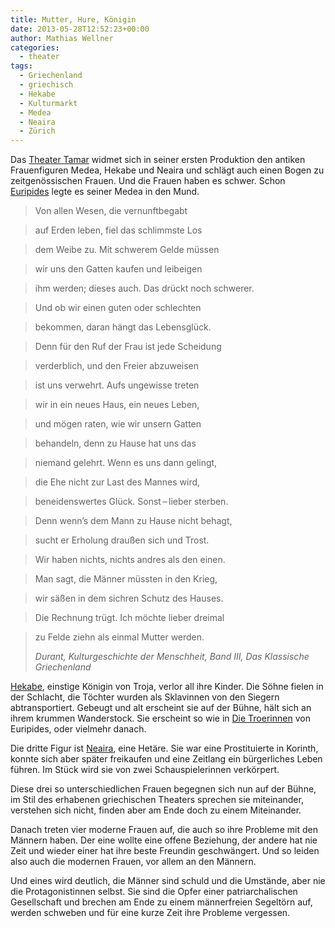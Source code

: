 ```yaml
---
title: Mutter, Hure, Königin
date: 2013-05-28T12:52:23+00:00
author: Mathias Wellner
categories:
  - theater
tags:
  - Griechenland
  - griechisch
  - Hekabe
  - Kulturmarkt
  - Medea
  - Neaira
  - Zürich
---
```

Das [Theater Tamar](http://www.theatertamar.ch/) widmet sich in seiner ersten Produktion den antiken Frauenfiguren Medea, Hekabe und Neaira und schlägt auch einen Bogen zu zeitgenössischen Frauen. Und die Frauen haben es schwer. Schon [Euripides](http://de.wikipedia.org/wiki/Euripides) legte es seiner Medea in den Mund.

> Von allen Wesen, die vernunftbegabt
  
> auf Erden leben, fiel das schlimmste Los
  
> dem Weibe zu. Mit schwerem Gelde müssen
  
> wir uns den Gatten kaufen und leibeigen
  
> ihm werden; dieses auch. Das drückt noch schwerer.
  
> Und ob wir einen guten oder schlechten
  
> bekommen, daran hängt das Lebensglück.
  
> Denn für den Ruf der Frau ist jede Scheidung
  
> verderblich, und den Freier abzuweisen
  
> ist uns verwehrt. Aufs ungewisse treten
  
> wir in ein neues Haus, ein neues Leben,
  
> und mögen raten, wie wir unsern Gatten
  
> behandeln, denn zu Hause hat uns das
  
> niemand gelehrt. Wenn es uns dann gelingt,
  
> die Ehe nicht zur Last des Mannes wird,
  
> beneidenswertes Glück. Sonst&thinsp;&ndash;&thinsp;lieber sterben.
  
> Denn wenn&#8217;s dem Mann zu Hause nicht behagt,
  
> sucht er Erholung draußen sich und Trost.
  
> Wir haben nichts, nichts andres als den einen.
  
> Man sagt, die Männer müssten in den Krieg,
  
> wir säßen in dem sichren Schutz des Hauses.
  
> Die Rechnung trügt. Ich möchte lieber dreimal
  
> zu Felde ziehn als einmal Mutter werden.
> 
> _Durant, Kulturgeschichte der Menschheit, Band III, Das Klassische Griechenland_ 

[Hekabe](http://de.wikipedia.org/wiki/Hekabe), einstige Königin von Troja, verlor all ihre Kinder. Die Söhne fielen in der Schlacht, die Töchter wurden als Sklavinnen von den Siegern abtransportiert. Gebeugt und alt erscheint sie auf der Bühne, hält sich an ihrem krummen Wanderstock. Sie erscheint so wie in [Die Troerinnen](http://de.wikipedia.org/wiki/Die_Troerinnen) von Euripides, oder vielmehr danach. 

Die dritte Figur ist [Neaira](http://de.wikipedia.org/wiki/Neaira_%28Het%C3%A4re%29), eine Hetäre. Sie war eine Prostituierte in Korinth, konnte sich aber später freikaufen und eine Zeitlang ein bürgerliches Leben führen. Im Stück wird sie von zwei Schauspielerinnen verkörpert.

Diese drei so unterschiedlichen Frauen begegnen sich nun auf der Bühne, im Stil des erhabenen griechischen Theaters sprechen sie miteinander, verstehen sich nicht, finden aber am Ende doch zu einem Miteinander. 

Danach treten vier moderne Frauen auf, die auch so ihre Probleme mit den Männern haben. Der eine wollte eine offene Beziehung, der andere hat nie Zeit und wieder einer hat ihre beste Freundin geschwängert. Und so leiden also auch die modernen Frauen, vor allem an den Männern. 

Und eines wird deutlich, die Männer sind schuld und die Umstände, aber nie die Protagonistinnen selbst. Sie sind die Opfer einer patriarchalischen Gesellschaft und brechen am Ende zu einem männerfreien Segeltörn auf, werden schweben und für eine kurze Zeit ihre Probleme vergessen.
